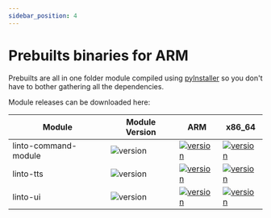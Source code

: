 ```yaml
---
sidebar_position: 4
---
```

# Prebuilts binaries for ARM

Prebuilts are all in one folder module compiled using [pyInstaller](https://www.pyinstaller.org/) so you don't have to bother gathering all the dependencies.

Module releases can be downloaded here:

| Module | Module Version | ARM | x86_64 |
|------- |--------------- |---- |------- |
| linto-command-module | ![version](https://img.shields.io/github/manifest-json/v/linto-ai/linto-command-module?cacheSeconds=3600) | [![version](https://img.shields.io/github/v/release/linto-ai/linto-command-module)](https://github.com/linto-ai/linto-command-module/releases) | [![version](https://img.shields.io/github/v/release/linto-ai/linto-command-module?cacheSeconds=3600)](https://github.com/linto-ai/linto-command-module/releases) |
| linto-tts| ![version](https://img.shields.io/github/manifest-json/v/linto-ai/linto-tts-module?cacheSeconds=3600) | [![version](https://img.shields.io/github/v/release/linto-ai/linto-tts-module?cacheSeconds=3600)](https://github.com/linto-ai/linto-tts-module/releases/download/v0.2/linto_tts-0.1-armv7l.tar.gz) | [![version](https://img.shields.io/github/v/release/linto-ai/linto-tts-module?cacheSeconds=3600)](https://github.com/linto-ai/linto-tts-module/releases/download/v0.2/linto_tts-0.1-x86_64.tar.gz) |
| linto-ui | ![version](https://img.shields.io/github/manifest-json/v/linto-ai/linto-ui-module?cacheSeconds=3600) | [![version](https://img.shields.io/github/v/release/linto-ai/linto-ui-module?cacheSeconds=3600)](https://github.com/linto-ai/linto-ui-module/releases/download/v0.1/linto_ui-0.1-armv7l.tar.gz) | [![version](https://img.shields.io/github/v/release/linto-ai/linto-ui-module?cacheSeconds=3600)](https://github.com/linto-ai/linto-ui-module/releases/download/v0.1/linto_ui-0.1-x86_64.tar.gz) |

